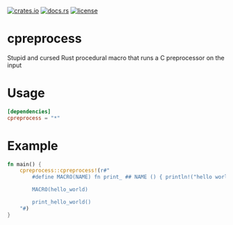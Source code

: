 [![crates.io](https://img.shields.io/crates/v/cpreprocess.svg)](https://crates.io/crates/cpreprocess)
[![docs.rs](https://docs.rs/cpreprocess/badge.svg)](https://docs.rs/cpreprocess/)
[![license](https://img.shields.io/crates/l/cpreprocess)](https://github.com/WilliamVenner/cpreprocess/blob/master/LICENSE)

# cpreprocess

Stupid and cursed Rust procedural macro that runs a C preprocessor on the input

# Usage

```toml
[dependencies]
cpreprocess = "*"
```

# Example

```rust
fn main() {
    cpreprocess::cpreprocess!(r#"
        #define MACRO(NAME) fn print_ ## NAME () { println!("hello world"); }

        MACRO(hello_world)

        print_hello_world()
    "#)
}
```
